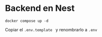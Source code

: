# Backend en Nest


```
docker compose up -d
```

Copiar el ```.env.template ``` y renombrarlo a ```.env```